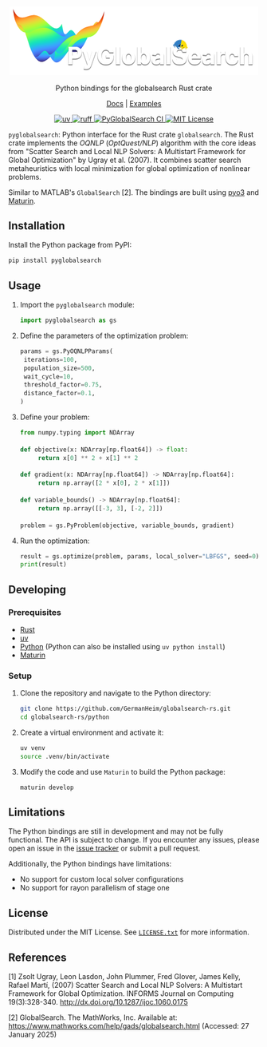 <p align="center">
    <img
        width="500"
        src="https://raw.githubusercontent.com/GermanHeim/globalsearch-rs/main/python/media/logo.png"
        alt="pyGlobalSearch"
    />
    <p align="center">
        Python bindings for the globalsearch Rust crate
    </p>
    <p align="center">
        <a href="https://docs.rs/globalsearch/latest/globalsearch/">Docs</a> | <a href="https://github.com/GermanHeim/globalsearch-rs/tree/main/python/examples">Examples</a>
    </p>
</p>

<div align="center">
    <a href="https://docs.astral.sh/uv/">
        <img src="https://img.shields.io/badge/uv-black?logo=uv" alt="uv" />
    </a> 
    <a href="https://docs.astral.sh/ruff/">
        <img src="https://img.shields.io/badge/ruff-black?logo=ruff" alt="ruff" />
    </a> 
    <a href="https://github.com/GermanHeim/globalsearch-rs/actions/workflows/pyglobalsearch-ci.yml">
        <img src="https://img.shields.io/github/actions/workflow/status/GermanHeim/globalsearch-rs/pyglobalsearch-ci.yml?branch=main&label=pyglobalsearch%20CI&logo=github" alt="PyGlobalSearch CI"/>
    </a>
    <a href="https://github.com/GermanHeim/globalsearch-rs/blob/main/LICENSE.txt">
        <img src="https://img.shields.io/badge/license-MIT-blue" alt="MIT License" />
    </a>
</div>

`pyglobalsearch`: Python interface for the Rust crate `globalsearch`. The Rust crate implements the _OQNLP_ (_OptQuest/NLP_) algorithm with the core ideas from "Scatter Search and Local NLP Solvers: A Multistart Framework for Global Optimization" by Ugray et al. (2007). It combines scatter search metaheuristics with local minimization for global optimization of nonlinear problems.

Similar to MATLAB's `GlobalSearch` \[2\]. The bindings are built using [pyo3](https://github.com/PyO3/pyo3) and [Maturin](https://github.com/PyO3/maturin).

## Installation

Install the Python package from PyPI:

```bash
pip install pyglobalsearch
```

## Usage

1. Import the `pyglobalsearch` module:

   ```python
   import pyglobalsearch as gs
   ```

2. Define the parameters of the optimization problem:

   ```python
   params = gs.PyOQNLPParams(
    iterations=100,
    population_size=500,
    wait_cycle=10,
    threshold_factor=0.75,
    distance_factor=0.1,
   )
   ```

3. Define your problem:

   ```python
   from numpy.typing import NDArray
   
   def objective(x: NDArray[np.float64]) -> float:
        return x[0] ** 2 + x[1] ** 2

   def gradient(x: NDArray[np.float64]) -> NDArray[np.float64]:
        return np.array([2 * x[0], 2 * x[1]])

   def variable_bounds() -> NDArray[np.float64]:
        return np.array([[-3, 3], [-2, 2]])

   problem = gs.PyProblem(objective, variable_bounds, gradient)
   ```

4. Run the optimization:

   ```python
   result = gs.optimize(problem, params, local_solver="LBFGS", seed=0)
   print(result)
   ```

## Developing

### Prerequisites

- [Rust](https://rustup.rs/)
- [uv](https://docs.astral.sh/uv/getting-started/installation/)
- [Python](https://www.python.org/downloads/) (Python can also be installed using `uv python install`)
- [Maturin](https://www.maturin.rs/installation.html)

### Setup

1. Clone the repository and navigate to the Python directory:

   ```bash
   git clone https://github.com/GermanHeim/globalsearch-rs.git
   cd globalsearch-rs/python
   ```

2. Create a virtual environment and activate it:

   ```bash
   uv venv
   source .venv/bin/activate
   ```

3. Modify the code and use `Maturin` to build the Python package:

   ```bash
   maturin develop
   ```

## Limitations

The Python bindings are still in development and may not be fully functional. The API is subject to change. If you encounter any issues, please open an issue in the [issue tracker](https://github.com/GermanHeim/globalsearch-rs/issues) or submit a pull request.

Additionally, the Python bindings have limitations:

- No support for custom local solver configurations
- No support for rayon parallelism of stage one

## License

Distributed under the MIT License. See [`LICENSE.txt`](https://github.com/GermanHeim/globalsearch-rs/blob/main/LICENSE.txt) for more information.

## References

\[1\] Zsolt Ugray, Leon Lasdon, John Plummer, Fred Glover, James Kelly, Rafael Martí, (2007) Scatter Search and Local NLP Solvers: A Multistart Framework for Global Optimization. INFORMS Journal on Computing 19(3):328-340. <http://dx.doi.org/10.1287/ijoc.1060.0175>

\[2\] GlobalSearch. The MathWorks, Inc. Available at: <https://www.mathworks.com/help/gads/globalsearch.html> (Accessed: 27 January 2025)
